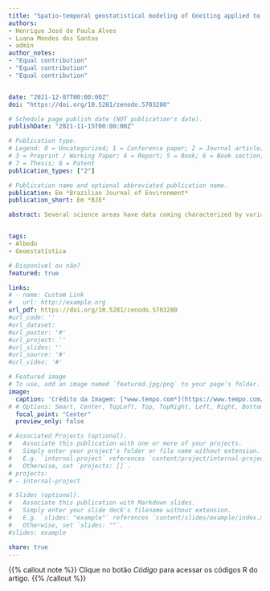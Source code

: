 ```yaml
---
title: "Spatio-temporal geostatistical modeling of Gneiting applied to surface albedo (Brazil) "
authors:
- Henrique José de Paula Alves
- Luana Mendes dos Santos 
- admin
author_notes:
- "Equal contribution"
- "Equal contribution"
- "Equal contribution"


date: "2021-12-07T00:00:00Z"
doi: "https://doi.org/10.5281/zenodo.5703280"

# Schedule page publish date (NOT publication's date).
publishDate: "2021-11-15T00:00:00Z"

# Publication type.
# Legend: 0 = Uncategorized; 1 = Conference paper; 2 = Journal article;
# 3 = Preprint / Working Paper; 4 = Report; 5 = Book; 6 = Book section;
# 7 = Thesis; 8 = Patent
publication_types: ["2"]

# Publication name and optional abbreviated publication name.
publication: Em *Brazilian Journal of Environment*
publication_short: Em *BJE*

abstract: Several science areas have data coming characterized by variations in space and time that are measured using statistical procedures that take into account or not the existing interactions between the dimensions of space and time. Gneiting, in 2002, proposed a model that is based on the construction of non-separable stationary covariance functions, given the condition of being positive definite, which can be used to model the covariance matrix used in kriging. The southern mesoregion of Minas Gerais is very important to Brazilian agribusiness due to the planting of coffee cultivar and also because it has an extensive pasture area, allowing the creation of cattle, horses, and pigs and, for this reason, it is essential to study factors that impact on the climate of this region as the Earth's surface albedo, which is defined as the ability of a surface to reflect solar radiation. This article's objective is to apply the covariance model presented by Gneiting to the Geostatistical modeling of a set of real data on the albedo of the Earth's surface in the mesoregion in question using ordinary kriging to predict data of this nature. We choose to use the linear kriging predictor as it has the property of being best linear unbiased prediction (BLUP). We conclude that the exponential-cauchy family belonging to the class of covariance functions presented by Gneiting obtained a lower MSE in the adjustment of the covariance matrix of the linear kriging predictor and, therefore, can be used to predict the Earth's surface albedo.


tags:
- Albedo
- Geoestatística

# Disponível ou não?
featured: true

links:
# - name: Custom Link
#   url: http://example.org
url_pdf: https://doi.org/10.5281/zenodo.5703280
#url_code: ''
#url_dataset: 
#url_poster: '#'
#url_project: ''
#url_slides: ''
#url_source: '#'
#url_video: '#'

# Featured image
# To use, add an image named `featured.jpg/png` to your page's folder. 
image:
  caption: 'Crédito da Imagem: [*www.tempo.com*](https://www.tempo.com/noticias/ciencia/voce-sabe-o-que-e-albedo.html)'
# # Options: Smart, Center, TopLeft, Top, TopRight, Left, Right, BottomLeft, Bottom, BottomRight
  focal_point: "Center"
  preview_only: false

# Associated Projects (optional).
#   Associate this publication with one or more of your projects.
#   Simply enter your project's folder or file name without extension.
#   E.g. `internal-project` references `content/project/internal-project/index.md`.
#   Otherwise, set `projects: []`.
# projects:
# - internal-project

# Slides (optional).
#   Associate this publication with Markdown slides.
#   Simply enter your slide deck's filename without extension.
#   E.g. `slides: "example"` references `content/slides/example/index.md`.
#   Otherwise, set `slides: ""`.
#slides: example

share: true
---
```


{{% callout note %}}
Clique no botão *Código* para acessar os códigos R do artigo.
{{% /callout %}}


